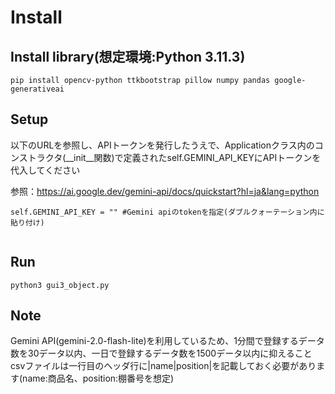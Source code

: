 # Install

## Install library(想定環境:Python 3.11.3)

```
pip install opencv-python ttkbootstrap pillow numpy pandas google-generativeai

```
## Setup
以下のURLを参照し、APIトークンを発行したうえで、Applicationクラス内のコンストラクタ(__init__関数)で定義されたself.GEMINI_API_KEYにAPIトークンを代入してください

参照：https://ai.google.dev/gemini-api/docs/quickstart?hl=ja&lang=python

```
self.GEMINI_API_KEY = "" #Gemini apiのtokenを指定(ダブルクォーテーション内に貼り付け)
        
```

## Run

```
python3 gui3_object.py
```

## Note
Gemini API(gemini-2.0-flash-lite)を利用しているため、1分間で登録するデータ数を30データ以内、一日で登録するデータ数を1500データ以内に抑えること
csvファイルは一行目のヘッダ行に|name|position|を記載しておく必要があります(name:商品名、position:棚番号を想定)



